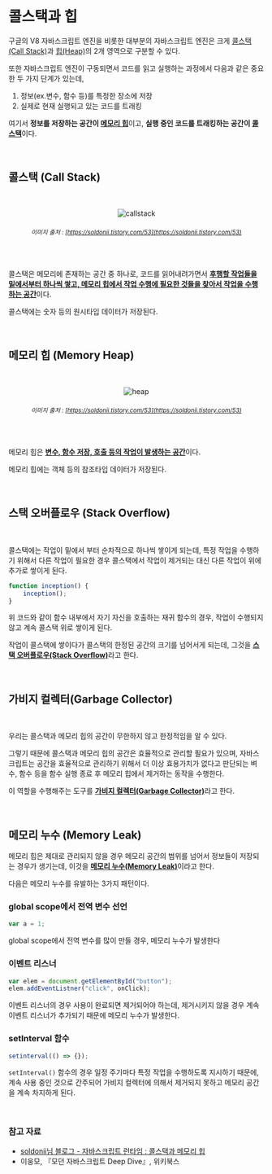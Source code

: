 # 콜스택과 힙

구글의 V8 자바스크립트 엔진을 비롯한 대부분의 자바스크립트 엔진은 크게 <u>콜스택(Call Stack)</u>과 <u>힙(Heap)</u>의 2개 영역으로 구분할 수 있다. <br/>

또한 자바스크립트 엔진이 구동되면서 코드를 읽고 실행하는 과정에서 다음과 같은 중요한 두 가지 단계가 있는데, <br/>

1. 정보(ex.변수, 함수 등)를 특정한 장소에 저장
2. 실제로 현재 실행되고 있는 코드를 트래킹

여기서 <b>정보를 저장하는 공간이 <u>메모리 힙</u></b>이고, <b>실행 중인 코드를 트래킹하는 공간이 <u>콜 스택</u></b>이다.

<br/>

## 콜스택 (Call Stack)

<div align="center">

<br/>

![callstack](/img/javascript/callstack_and_heap/callstack.png)

###### <small> 이미지 출처 : [https://soldonii.tistory.com/53](https://soldonii.tistory.com/53) </small>

<br/>

</div>

콜스택은 메모리에 존재하는 공간 중 하나로, 코드를 읽어내려가면서 <b><u>후행할 작업들을 밑에서부터 하나씩 쌓고, 메모리 힙에서 작업 수행에 필요한 것들을 찾아서 작업을 수행하는 공간</u></b>이다. <br/>

콜스택에는 숫자 등의 원시타입 데이터가 저장된다.

<br/>

## 메모리 힙 (Memory Heap)

<div align="center">

<br/>

![heap](/img/javascript/callstack_and_heap/heap.png)

###### <small> 이미지 출처 : [https://soldonii.tistory.com/53](https://soldonii.tistory.com/53) </small>

<br/>

</div>

메모리 힙은 <b><u>변수, 함수 저장, 호출 등의 작업이 발생하는 공간</u></b>이다. <br/>

메모리 힙에는 객체 등의 참조타입 데이터가 저장된다.

<br/>

## 스택 오버플로우 (Stack Overflow)

<br/>

콜스택에는 작업이 밑에서 부터 순차적으로 하나씩 쌓이게 되는데, 특정 작업을 수행하기 위해서 다른 작업이 필요한 경우 콜스택에서 작업이 제거되는 대신 다른 작업이 위에 추가로 쌓이게 된다. <br/>

```js
function inception() {
	inception();
}
```

위 코드와 같이 함수 내부에서 자기 자신을 호출하는 재귀 함수의 경우, 작업이 수행되지 않고 계속 콜스택 위로 쌓이게 된다. <br/>

작업이 콜스택에 쌓이다가 콜스택의 한정된 공간의 크기를 넘어서게 되는데, 그것을 <b><u>스택 오버플로우(Stack Overflow)</u></b>라고 한다.

<br/>

## 가비지 컬렉터(Garbage Collector)

<br/>

우리는 콜스택과 메모리 힙의 공간이 무한하지 않고 한정적임을 알 수 있다. <br/>

그렇기 때문에 콜스택과 메모리 힙의 공간은 효율적으로 관리할 필요가 있으며, 자바스크립트는 공간을 효율적으로 관리하기 위해서 더 이상 효용가치가 없다고 판단되는 벼수, 함수 등을 함수 실행 종료 후 메모리 힙에서 제거하는 동작을 수행한다. <br/>

이 역할을 수행해주는 도구를 <b><u>가비지 컬렉터(Garbage Collector)</u></b>라고 한다.

<br/>

## 메모리 누수 (Memory Leak)

메모리 힙은 제대로 관리되지 않을 경우 메모리 공간의 범위를 넘어서 정보들이 저장되는 경우가 생기는데, 이것을 <b><u>메모리 누수(Memory Leak)</u></b>이라고 한다. <br/>

다음은 메모리 누수를 유발하는 3가지 패턴이다. <br/>

### global scope에서 전역 변수 선언

```js
var a = 1;
```

global scope에서 전역 변수를 많이 만들 경우, 메모리 누수가 발생한다

### 이벤트 리스너

```js
var elem = document.getElementById("button");
elem.addEventListner("click", onClick);
```

이벤트 리스너의 경우 사용이 완료되면 제거되어야 하는데, 제거시키지 않을 경우 계속 이벤트 리스너가 추가되기 때문에 메모리 누수가 발생한다.

### setInterval 함수

```js
setinterval(() => {});
```

`setInterval()` 함수의 경우 일정 주기마다 특정 작업을 수행하도록 지시하기 때문에, 계속 사용 중인 것으로 간주되어 가비지 컬렉터에 의해서 제거되지 못하고 메모리 공간을 계속 차지하게 된다.

<br/>

### 참고 자료

-   [soldonii님 블로그 - 자바스크립트 런타임 : 콜스택과 메모리 힙](https://soldonii.tistory.com/53#recentEntries)
-   이웅모, 『모던 자바스크립트 Deep Dive』, 위키북스
